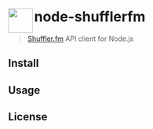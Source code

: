 # <img src="https://d1v2xm8p2pd3wl.cloudfront.net/assets/static/images/shuffler_logo_200.png" width="50" align="left"> node-shufflerfm

> [Shuffler.fm](https://shuffler.fm) API client for Node.js

## Install

## Usage

## License
